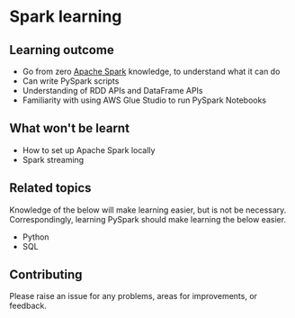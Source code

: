# Spark learning

## Learning outcome

* Go from zero [Apache Spark][spark] knowledge, to understand what it can do
* Can write PySpark scripts
* Understanding of RDD APIs and DataFrame APIs
* Familiarity with using AWS Glue Studio to run PySpark Notebooks

[spark]: https://spark.apache.org/

## What won't be learnt

* How to set up Apache Spark locally
* Spark streaming

## Related topics

Knowledge of the below will make learning easier, but is not be necessary.
Correspondingly, learning PySpark should make learning the below easier.

* Python
* SQL

## Contributing

Please raise an issue for any problems, areas for improvements, or feedback.